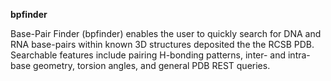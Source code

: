 **bpfinder**

Base-Pair Finder (bpfinder) enables the user to quickly search for DNA and RNA base-pairs within known 3D structures deposited the the RCSB PDB.
Searchable features include pairing H-bonding patterns, inter- and intra-base geometry, torsion angles, and general PDB REST queries.
